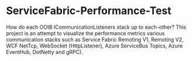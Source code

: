 # ServiceFabric-Performance-Test
How do each OOtB ICommunicationListeners stack up to each-other? This project is an attempt to visualize the performance metrics various communication stacks such as Service Fabric Remoting V1, Remoting V2, WCF NetTcp, WebSocket (HttpListener), Azure ServiceBus Topics, Azure EventHub, DotNetty and gRPC). 


